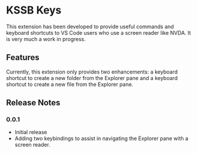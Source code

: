 # KSSB Keys

This extension has been developed to provide useful commands and keyboard shortcuts to VS Code users who use a screen reader like NVDA. It is very much a work in progress.

## Features

Currently, this extension only provides two enhancements: a keyboard shortcut to create a new folder from the Explorer pane and a keyboard shortcut to create a new file from the Explorer pane.

## Release Notes

### 0.0.1

- Initial release
- Adding two keybindings to assist in navigating the Explorer pane with a screen reader.
